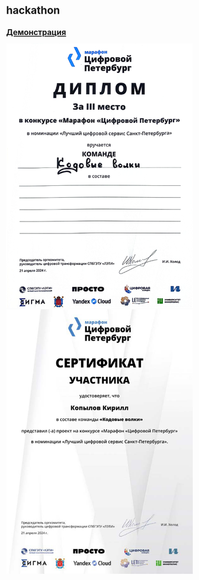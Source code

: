 # hackathon

## [Демонстрация](https://disk.yandex.ru/i/Hfzn7k_XePBAdg)

![димплом1](/assets/Копылов_Кирилл_3_место_Цифровой_петербург_page-0001.jpg)
![димплом1](/assets/Копылов_Кирилл_3_место_Цифровой_петербург_page-0002.jpg)